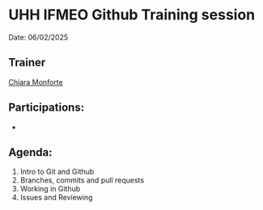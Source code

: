 # UHH IFMEO Github Training session

Date: 06/02/2025

## Trainer
[Chiara Monforte](https://github.com/MOchiara)

## Participations: 
-

## Agenda:
1. Intro to Git and Github
2. Branches, commits and pull requests
3. Working in Github
4. Issues and Reviewing

